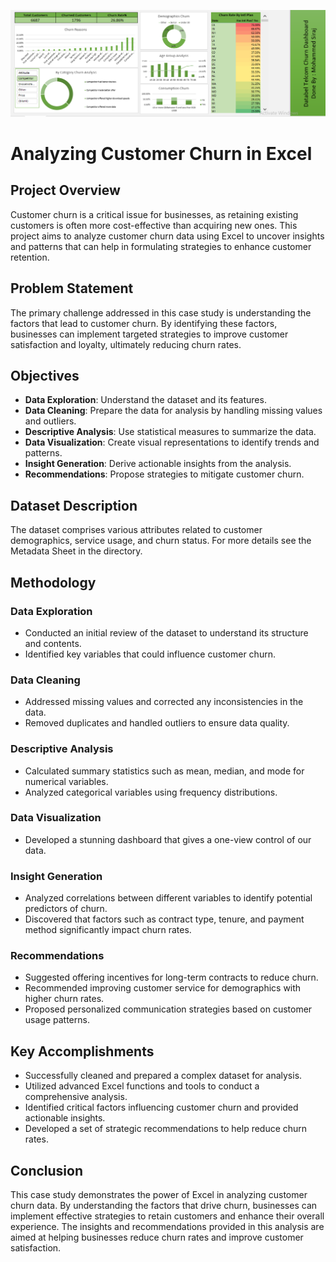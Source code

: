 ![Churn Analysis](Dashboard_Snap.png)
# Analyzing Customer Churn in Excel

## Project Overview
Customer churn is a critical issue for businesses, as retaining existing customers is often more cost-effective than acquiring new ones. This project aims to analyze customer churn data using Excel to uncover insights and patterns that can help in formulating strategies to enhance customer retention.

## Problem Statement
The primary challenge addressed in this case study is understanding the factors that lead to customer churn. By identifying these factors, businesses can implement targeted strategies to improve customer satisfaction and loyalty, ultimately reducing churn rates.

## Objectives
- **Data Exploration**: Understand the dataset and its features.
- **Data Cleaning**: Prepare the data for analysis by handling missing values and outliers.
- **Descriptive Analysis**: Use statistical measures to summarize the data.
- **Data Visualization**: Create visual representations to identify trends and patterns.
- **Insight Generation**: Derive actionable insights from the analysis.
- **Recommendations**: Propose strategies to mitigate customer churn.

## Dataset Description
The dataset comprises various attributes related to customer demographics, service usage, and churn status. 
For more details see the Metadata Sheet in the directory.

## Methodology

### Data Exploration
- Conducted an initial review of the dataset to understand its structure and contents.
- Identified key variables that could influence customer churn.

### Data Cleaning
- Addressed missing values and corrected any inconsistencies in the data.
- Removed duplicates and handled outliers to ensure data quality.

### Descriptive Analysis
- Calculated summary statistics such as mean, median, and mode for numerical variables.
- Analyzed categorical variables using frequency distributions.

### Data Visualization
- Developed a stunning dashboard that gives a one-view control of our data.

### Insight Generation
- Analyzed correlations between different variables to identify potential predictors of churn.
- Discovered that factors such as contract type, tenure, and payment method significantly impact churn rates.

### Recommendations
- Suggested offering incentives for long-term contracts to reduce churn.
- Recommended improving customer service for demographics with higher churn rates.
- Proposed personalized communication strategies based on customer usage patterns.

## Key Accomplishments
- Successfully cleaned and prepared a complex dataset for analysis.
- Utilized advanced Excel functions and tools to conduct a comprehensive analysis.
- Identified critical factors influencing customer churn and provided actionable insights.
- Developed a set of strategic recommendations to help reduce churn rates.

## Conclusion
This case study demonstrates the power of Excel in analyzing customer churn data. By understanding the factors that drive churn, businesses can implement effective strategies to retain customers and enhance their overall experience. The insights and recommendations provided in this analysis are aimed at helping businesses reduce churn rates and improve customer satisfaction.

